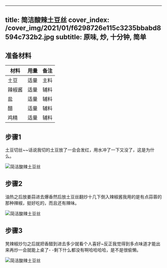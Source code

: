 
---
title: 简洁酸辣土豆丝
cover_index: /cover_img/2021/01/f6298726e115c3235bbabd8594c732b2.jpg
subtitle: 原味, 炒, 十分钟, 简单
---

## 准备材料

| 材料     | 用量 | 备注|
| ------- | ----- | --- |
| 土豆 | 适量| 主料 |
| 辣椒酱 | 适量| 辅料 |
| 盐 | 适量| 辅料 |
| 醋 | 适量| 辅料 |
| 鸡精 | 适量| 辅料 |

## 步骤1

土豆切丝~~话说我切的土豆放了一会会发红，用水冲了一下又没了，这是为什么。

![简洁酸辣土豆丝](https://i8.meishichina.com/attachment/recipe/201010/201010250725187.jpg?x-oss-process=style/p320) 

## 步骤2

油热之后放姜蒜进去爆香然后放土豆丝翻炒十几下倒入辣椒酱我用的是有点蒜蓉的那种辣椒，挺好吃的，而且还有辣味。

![简洁酸辣土豆丝](https://i8.meishichina.com/attachment/recipe/201010/201010250727105.jpg?x-oss-process=style/p320) 

## 步骤3

凳辣椒炒匀之后就把香醋到进去多少就看个人喜好~反正我觉得到多点味道才能出来再炒一会就能上桌了- -剩下什么都没有啊哈哈哈哈，是不是很偷懒。

![简洁酸辣土豆丝](https://i8.meishichina.com/attachment/recipe/201010/201010250729368.jpg?x-oss-process=style/p320) 

